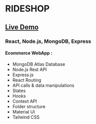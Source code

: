 # RIDESHOP

## [Live Demo](https://rideshop.netlify.app/)

### React, Node.js, MongoDB, Express

#### Ecommerce WebApp :

- MongoDB Atlas Database
- Node.js Rest API
- Express.js
- React Routing
- API calls & data manipulations
- States
- Hooks
- Context API
- Folder structure
- Material UI
- Tailwind CSS

<!-- #### Découvrez mes autres projets : [Personnal Website](https://portfolio.commm) -->
